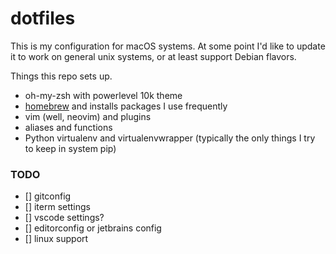 # dotfiles

This is my configuration for macOS systems. At some point I'd like to update it to work on general unix systems, or at least support Debian flavors.

Things this repo sets up.

- oh-my-zsh with powerlevel 10k theme
- [homebrew](https://brew.sh) and installs packages I use frequently
- vim (well, neovim) and plugins
- aliases and functions
- Python virtualenv and virtualenvwrapper (typically the only things I try to keep in system pip)

### TODO

- [] gitconfig
- [] iterm settings
- [] vscode settings?
- [] editorconfig or jetbrains config
- [] linux support
